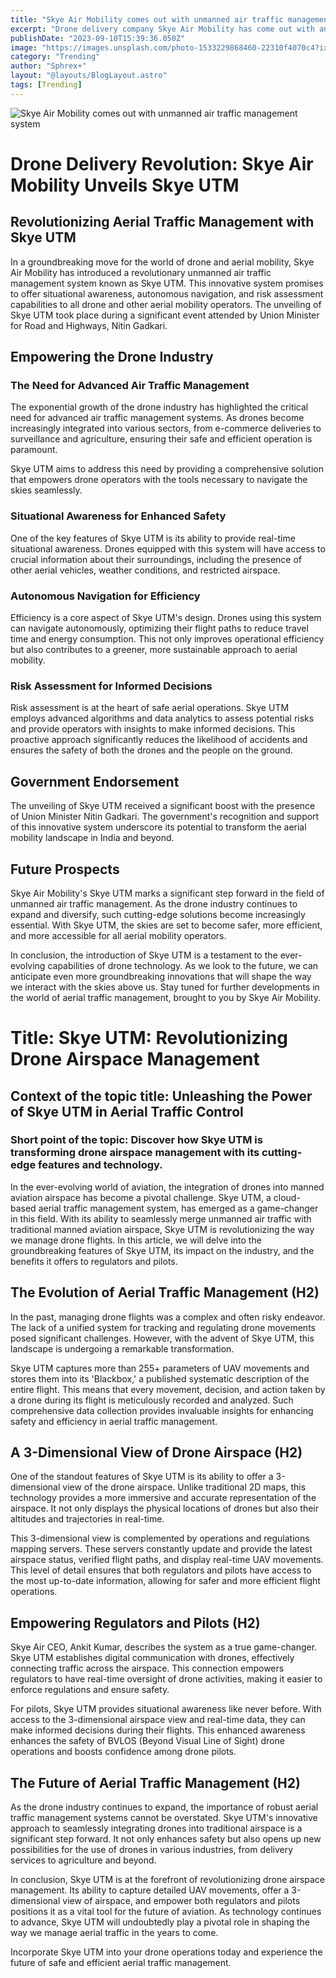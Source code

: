```yaml
---
title: "Skye Air Mobility comes out with unmanned air traffic management system"
excerpt: "Drone delivery company Skye Air Mobility has come out with an unmanned air traffic management system that will provide situational awareness, autonomous navigation and risk assessment to all drone and other aerial mobility operators"
publishDate: "2023-09-10T15:39:36.050Z"
image: "https://images.unsplash.com/photo-1533229868460-22310f4070c4?ixlib=rb-4.0.3&ixid=M3wxMjA3fDB8MHxwaG90by1wYWdlfHx8fGVufDB8fHx8fA%3D%3D&auto=format&fit=crop&w=1470&q=80"
category: "Trending"
author: "Sphrex+"
layout: "@layouts/BlogLayout.astro"
tags: [Trending]
---
```


<img src="https://images.unsplash.com/photo-1533229868460-22310f4070c4?ixlib=rb-4.0.3&ixid=M3wxMjA3fDB8MHxwaG90by1wYWdlfHx8fGVufDB8fHx8fA%3D%3D&auto=format&fit=crop&w=1470&q=80" alt="Skye Air Mobility comes out with unmanned air traffic management system" />

<h1 id="drone-delivery-revolution-skye-air-mobility-unveils-skye-utm">Drone Delivery Revolution: Skye Air Mobility Unveils Skye UTM</h1>
<h2 id="revolutionizing-aerial-traffic-management-with-skye-utm">Revolutionizing Aerial Traffic Management with Skye UTM</h2>
<p>In a groundbreaking move for the world of drone and aerial mobility, Skye Air Mobility has introduced a revolutionary unmanned air traffic management system known as Skye UTM. This innovative system promises to offer situational awareness, autonomous navigation, and risk assessment capabilities to all drone and other aerial mobility operators. The unveiling of Skye UTM took place during a significant event attended by Union Minister for Road and Highways, Nitin Gadkari.</p>
<h2 id="empowering-the-drone-industry">Empowering the Drone Industry</h2>
<h3 id="the-need-for-advanced-air-traffic-management">The Need for Advanced Air Traffic Management</h3>
<p>The exponential growth of the drone industry has highlighted the critical need for advanced air traffic management systems. As drones become increasingly integrated into various sectors, from e-commerce deliveries to surveillance and agriculture, ensuring their safe and efficient operation is paramount.</p>
<p>Skye UTM aims to address this need by providing a comprehensive solution that empowers drone operators with the tools necessary to navigate the skies seamlessly.</p>
<h3 id="situational-awareness-for-enhanced-safety">Situational Awareness for Enhanced Safety</h3>
<p>One of the key features of Skye UTM is its ability to provide real-time situational awareness. Drones equipped with this system will have access to crucial information about their surroundings, including the presence of other aerial vehicles, weather conditions, and restricted airspace.</p>
<h3 id="autonomous-navigation-for-efficiency">Autonomous Navigation for Efficiency</h3>
<p>Efficiency is a core aspect of Skye UTM&#39;s design. Drones using this system can navigate autonomously, optimizing their flight paths to reduce travel time and energy consumption. This not only improves operational efficiency but also contributes to a greener, more sustainable approach to aerial mobility.</p>
<h3 id="risk-assessment-for-informed-decisions">Risk Assessment for Informed Decisions</h3>
<p>Risk assessment is at the heart of safe aerial operations. Skye UTM employs advanced algorithms and data analytics to assess potential risks and provide operators with insights to make informed decisions. This proactive approach significantly reduces the likelihood of accidents and ensures the safety of both the drones and the people on the ground.</p>
<h2 id="government-endorsement">Government Endorsement</h2>
<p>The unveiling of Skye UTM received a significant boost with the presence of Union Minister Nitin Gadkari. The government&#39;s recognition and support of this innovative system underscore its potential to transform the aerial mobility landscape in India and beyond.</p>
<h2 id="future-prospects">Future Prospects</h2>
<p>Skye Air Mobility&#39;s Skye UTM marks a significant step forward in the field of unmanned air traffic management. As the drone industry continues to expand and diversify, such cutting-edge solutions become increasingly essential. With Skye UTM, the skies are set to become safer, more efficient, and more accessible for all aerial mobility operators.</p>
<p>In conclusion, the introduction of Skye UTM is a testament to the ever-evolving capabilities of drone technology. As we look to the future, we can anticipate even more groundbreaking innovations that will shape the way we interact with the skies above us. Stay tuned for further developments in the world of aerial traffic management, brought to you by Skye Air Mobility.</p>

<h1 id="title-skye-utm-revolutionizing-drone-airspace-management">Title: Skye UTM: Revolutionizing Drone Airspace Management</h1>
<h2 id="context-of-the-topic-title-unleashing-the-power-of-skye-utm-in-aerial-traffic-control">Context of the topic title: Unleashing the Power of Skye UTM in Aerial Traffic Control</h2>
<h3 id="short-point-of-the-topic-discover-how-skye-utm-is-transforming-drone-airspace-management-with-its-cutting-edge-features-and-technology-">Short point of the topic: Discover how Skye UTM is transforming drone airspace management with its cutting-edge features and technology.</h3>
<p>In the ever-evolving world of aviation, the integration of drones into manned aviation airspace has become a pivotal challenge. Skye UTM, a cloud-based aerial traffic management system, has emerged as a game-changer in this field. With its ability to seamlessly merge unmanned air traffic with traditional manned aviation airspace, Skye UTM is revolutionizing the way we manage drone flights. In this article, we will delve into the groundbreaking features of Skye UTM, its impact on the industry, and the benefits it offers to regulators and pilots.</p>
<h2 id="the-evolution-of-aerial-traffic-management-h2-">The Evolution of Aerial Traffic Management (H2)</h2>
<p>In the past, managing drone flights was a complex and often risky endeavor. The lack of a unified system for tracking and regulating drone movements posed significant challenges. However, with the advent of Skye UTM, this landscape is undergoing a remarkable transformation.</p>
<p>Skye UTM captures more than 255+ parameters of UAV movements and stores them into its &#39;Blackbox,&#39; a published systematic description of the entire flight. This means that every movement, decision, and action taken by a drone during its flight is meticulously recorded and analyzed. Such comprehensive data collection provides invaluable insights for enhancing safety and efficiency in aerial traffic management.</p>
<h2 id="a-3-dimensional-view-of-drone-airspace-h2-">A 3-Dimensional View of Drone Airspace (H2)</h2>
<p>One of the standout features of Skye UTM is its ability to offer a 3-dimensional view of the drone airspace. Unlike traditional 2D maps, this technology provides a more immersive and accurate representation of the airspace. It not only displays the physical locations of drones but also their altitudes and trajectories in real-time.</p>
<p>This 3-dimensional view is complemented by operations and regulations mapping servers. These servers constantly update and provide the latest airspace status, verified flight paths, and display real-time UAV movements. This level of detail ensures that both regulators and pilots have access to the most up-to-date information, allowing for safer and more efficient flight operations.</p>
<h2 id="empowering-regulators-and-pilots-h2-">Empowering Regulators and Pilots (H2)</h2>
<p>Skye Air CEO, Ankit Kumar, describes the system as a true game-changer. Skye UTM establishes digital communication with drones, effectively connecting traffic across the airspace. This connection empowers regulators to have real-time oversight of drone activities, making it easier to enforce regulations and ensure safety.</p>
<p>For pilots, Skye UTM provides situational awareness like never before. With access to the 3-dimensional airspace view and real-time data, they can make informed decisions during their flights. This enhanced awareness enhances the safety of BVLOS (Beyond Visual Line of Sight) drone operations and boosts confidence among drone pilots.</p>
<h2 id="the-future-of-aerial-traffic-management-h2-">The Future of Aerial Traffic Management (H2)</h2>
<p>As the drone industry continues to expand, the importance of robust aerial traffic management systems cannot be overstated. Skye UTM&#39;s innovative approach to seamlessly integrating drones into traditional airspace is a significant step forward. It not only enhances safety but also opens up new possibilities for the use of drones in various industries, from delivery services to agriculture and beyond.</p>
<p>In conclusion, Skye UTM is at the forefront of revolutionizing drone airspace management. Its ability to capture detailed UAV movements, offer a 3-dimensional view of airspace, and empower both regulators and pilots positions it as a vital tool for the future of aviation. As technology continues to advance, Skye UTM will undoubtedly play a pivotal role in shaping the way we manage aerial traffic in the years to come.</p>
<p>Incorporate Skye UTM into your drone operations today and experience the future of safe and efficient aerial traffic management.</p>
